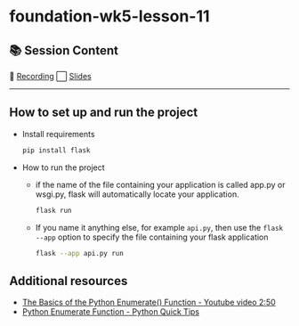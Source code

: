 # foundation-wk5-lesson-11

## 📚 Session Content

🎥 [Recording]()
⬜ [Slides](https://drive.google.com/file/d/1qZCG4mGe1yZuE0N16XWcaMJ_SimzNNSe/view?usp=sharing)

-----------

## How to set up and run the project

- Install requirements

  ```bash
  pip install flask
  ```

- How to run the project

    - if the name of the file containing your application is called app.py or wsgi.py, flask will automatically locate
      your application.

      ```bash
      flask run
      ```

    - If you name it anything else, for example `api.py`, then use the `flask --app` option to specify the file
      containing
      your flask application

      ```bash
      flask --app api.py run
      ```
## Additional resources
- [The Basics of the Python Enumerate() Function - Youtube video 2:50](https://youtu.be/-MZiQaNI0QA)
- [Python Enumerate Function - Python Quick Tips](https://blog.hubspot.com/website/python-enumerate)
